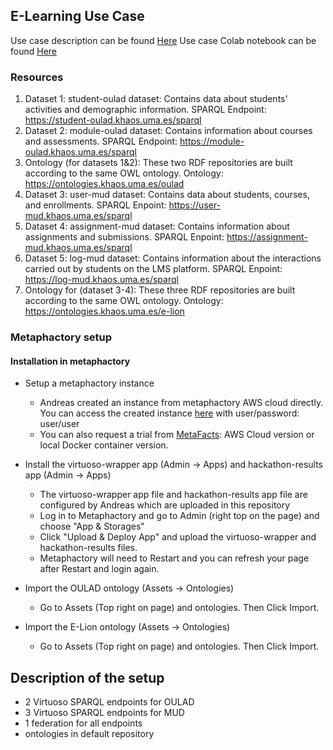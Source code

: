 ## E-Learning Use Case ##
Use case description can be found [Here](https://github.com/MaastrichtU-IDS/federatedQueryKG/blob/main/usecaseE-learning.md)
Use case Colab notebook can be found [Here](https://colab.research.google.com/drive/1R9BmNzLidU00yhQVnfr2WF7jL-AaO-15?usp=sharing)

### Resources ###
1. Dataset 1: student-oulad dataset: Contains data about students' activities and demographic information. SPARQL Endpoint: https://student-oulad.khaos.uma.es/sparql
2. Dataset 2: module-oulad dataset: Contains information about courses and assessments. SPARQL Endpoint: https://module-oulad.khaos.uma.es/sparql
3. Ontology (for datasets 1&2): These two RDF repositories are built according to the same OWL ontology. Ontology: https://ontologies.khaos.uma.es/oulad
4. Dataset 3: user-mud dataset: Contains data about students, courses, and enrollments. SPARQL Enpoint: https://user-mud.khaos.uma.es/sparql
5. Dataset 4: assignment-mud dataset: Contains information about assignments and submissions. SPARQL Enpoint: https://assignment-mud.khaos.uma.es/sparql
6. Dataset 5: log-mud dataset: Contains information about the interactions carried out by students on the LMS platform. SPARQL Enpoint: https://log-mud.khaos.uma.es/sparql
7. Ontology for (dataset 3-4): These three RDF repositories are built according to the same OWL ontology. Ontology: https://ontologies.khaos.uma.es/e-lion


### Metaphactory setup

#### Installation in metaphactory

* Setup a metaphactory instance 
  - Andreas created an instance from metaphactory AWS cloud directly. You can access the created instance [here](https://ec2-54-221-48-173.compute-1.amazonaws.com/resource/Hackathon) with user/password: user/user
  - You can also request a trial from [MetaFacts](https://metaphacts.com/get-started): AWS Cloud version or local Docker container version. 

* Install the virtuoso-wrapper app (Admin -> Apps) and hackathon-results app (Admin -> Apps)
  - The virtuoso-wrapper app file and hackathon-results app file are configured by Andreas which are uploaded in this repository 
  - Log in to Metaphactory and go to Admin (right top on the page) and choose "App & Storages"
  - Click "Upload & Deploy App" and upload the virtuoso-wrapper and hackathon-results files.
  - Metaphactory will need to Restart and you can refresh your page after Restart and login again. 

* Import the OULAD ontology (Assets -> Ontologies)
  - Go to Assets (Top right on page) and ontologies. Then Click Import.

* Import the E-Lion ontology (Assets -> Ontologies)
  - Go to Assets (Top right on page) and ontologies. Then Click Import.

## Description of the setup

* 2 Virtuoso SPARQL endpoints for OULAD
* 3 Virtuoso SPARQL endpoints for MUD
* 1 federation for all endpoints
* ontologies in default repository
